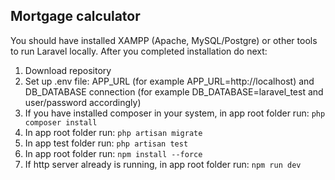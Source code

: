 

## Mortgage calculator

You should have installed XAMPP (Apache, MySQL/Postgre) or other tools to run Laravel locally. After you completed installation do next:

1. Download repository
2. Set up .env file: APP_URL (for example APP_URL=http://localhost) and DB_DATABASE connection (for example DB_DATABASE=laravel_test and user/password accordingly)
3. If you have installed composer in your system, in app root folder run: `php composer install`
3. In app root folder run: `php artisan migrate`
4. In app test folder run: `php artisan test`
5. In app root folder run: `npm install --force`
6. If http server already is running, in app root folder run: `npm run dev`


